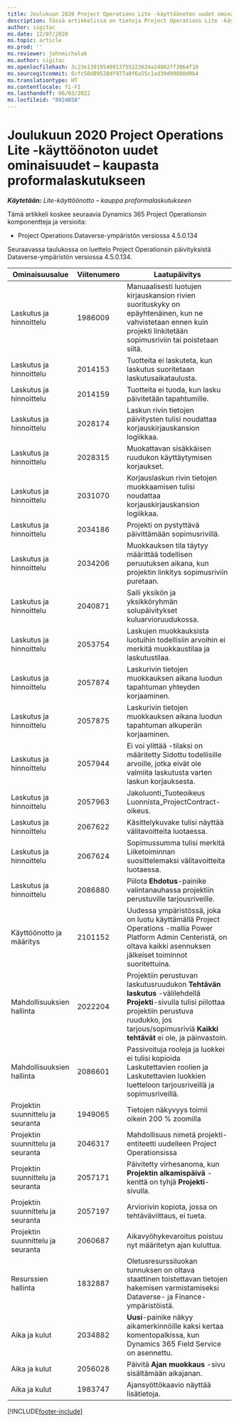 ```yaml
---
title: Joulukuun 2020 Project Operations Lite -käyttöönoton uudet ominaisuudet – kaupasta proformalaskutukseen
description: Tässä artikkelissa on tietoja Project Operations Lite -käyttöönoton – kaupasta proformalaskutukseen joulukuun 2020 version päivityksessä olevista laatupäivityksistä.
author: sigitac
ms.date: 12/07/2020
ms.topic: article
ms.prod: ''
ms.reviewer: johnmichalak
ms.author: sigitac
ms.openlocfilehash: 3c23e13919540913755223634a24802ff3064f10
ms.sourcegitcommit: 6cfc50d89528df977a8f6a55c1ad39d99800d9b4
ms.translationtype: HT
ms.contentlocale: fi-FI
ms.lasthandoff: 06/03/2022
ms.locfileid: "8924058"
---
```

# <a name="whats-new-december-2020---project-operations-lite-deployment---deal-to-proforma-invoicing"></a>Joulukuun 2020 Project Operations Lite -käyttöönoton uudet ominaisuudet – kaupasta proformalaskutukseen

_**Käytetään:** Lite-käyttöönotto – kauppa proformalaskutukseen_

Tämä artikkeli koskee seuraavia Dynamics 365 Project Operationsin komponentteja ja versioita:

  - Project Operations Dataverse-ympäristön versiossa 4.5.0.134 

Seuraavassa taulukossa on luettelo Project Operationsin päivityksistä Dataverse-ympäristön versiossa 4.5.0.134.

| **Ominaisuusalue** | **Viitenumero** | **Laatupäivitys** |
| --- | --- | --- |
| Laskutus ja hinnoittelu | 1986009 | Manuaalisesti luotujen kirjauskansion rivien suorituskyky on epäyhtenäinen, kun ne vahvistetaan ennen kuin projekti linkitetään sopimusriviin tai poistetaan siitä. |
| Laskutus ja hinnoittelu | 2014153 | Tuotteita ei laskuteta, kun laskutus suoritetaan laskutusaikataulusta. |
| Laskutus ja hinnoittelu | 2014159 | Tuotteita ei tuoda, kun lasku päivitetään tapahtumille. |
| Laskutus ja hinnoittelu | 2028174 | Laskun rivin tietojen päivitysten tulisi noudattaa korjauskirjauskansion logiikkaa. |
| Laskutus ja hinnoittelu | 2028315 | Muokattavan sisäkkäisen ruudukon käyttäytymisen korjaukset. |
| Laskutus ja hinnoittelu | 2031070 | Korjauslaskun rivin tietojen muokkaamisen tulisi noudattaa korjauskirjauskansion logiikkaa. |
| Laskutus ja hinnoittelu | 2034186 | Projekti on pystyttävä päivittämään sopimusrivillä. |
| Laskutus ja hinnoittelu | 2034206 | Muokkauksen tila täytyy määrittää todellisen peruutuksen aikana, kun projektin linkitys sopimusriviin puretaan. |
| Laskutus ja hinnoittelu | 2040871 | Salli yksikön ja yksikköryhmän solupäivitykset kuluarvioruudukossa. |
| Laskutus ja hinnoittelu | 2053754 | Laskujen muokkauksista luotuihin todellisiin arvoihin ei merkitä muokkaustilaa ja laskutustilaa. |
| Laskutus ja hinnoittelu | 2057874 | Laskurivin tietojen muokkauksen aikana luodun tapahtuman yhteyden korjaaminen. |
| Laskutus ja hinnoittelu | 2057875 | Laskurivin tietojen muokkauksen aikana luodun tapahtuman alkuperän korjaaminen. |
| Laskutus ja hinnoittelu | 2057944 | Ei voi ylittää -tilaksi on määritetty Sidottu todellisille arvoille, jotka eivät ole valmiita laskutusta varten laskun korjauksesta. |
| Laskutus ja hinnoittelu | 2057963 | Jakoluonti\_Tuoteoikeus Luonnista\_ProjectContract-oikeus. |
| Laskutus ja hinnoittelu | 2067622 | Käsittelykuvake tulisi näyttää välitavoitteita luotaessa. |
| Laskutus ja hinnoittelu | 2067624 | Sopimussumma tulisi merkitä Liiketoiminnan suosittelemaksi välitavoitteita luotaessa. |
| Laskutus ja hinnoittelu | 2086880 | Piilota **Ehdotus**-painike valintanauhassa projektiin perustuville tarjousriveille. |
| Käyttöönotto ja määritys | 2101152 | Uudessa ympäristössä, joka on luotu käyttämällä Project Operations -mallia Power Platform Admin Centeristä, on oltava kaikki asennuksen jälkeiset toiminnot suoritettuina. |
|   Mahdollisuuksien hallinta | 2022204 | Projektiin perustuvan laskutusruudukon **Tehtävän laskutus** -välilehdellä **Projekti**-sivulla tulisi piilottaa projektiin perustuva ruudukko, jos tarjous/sopimusriviä **Kaikki tehtävät** ei ole, ja päinvastoin. |
|   Mahdollisuuksien hallinta | 2086601 | Passivoituja rooleja ja luokkei ei tulisi kopioida Laskutettavien roolien ja Laskutettavien luokkien luetteloon tarjousriveillä ja sopimusriveillä. |
| Projektin suunnittelu ja seuranta | 1949065 | Tietojen näkyvyys toimii oikein 200 % zoomilla |
| Projektin suunnittelu ja seuranta | 2046317 | Mahdollisuus nimetä projekti-entiteetti uudelleen Project Operationsissa |
| Projektin suunnittelu ja seuranta | 2057171 | Päivitetty virhesanoma, kun **Projektin alkamispäivä** -kenttä on tyhjä **Projekti**-sivulla. |
| Projektin suunnittelu ja seuranta | 2057197 | Arviorivin kopiota, jossa on tehtäväviittaus, ei tueta. |
| Projektin suunnittelu ja seuranta | 2060687 | Aikavyöhykevaroitus poistuu nyt määritetyn ajan kuluttua. |
| Resurssien hallinta | 1832887 | Oletusresurssiluokan tunnuksen on oltava staattinen toistettavan tietojen hakemisen varmistamiseksi Dataverse- ja Finance-ympäristöistä. |
| Aika ja kulut | 2034882 | **Uusi**-painike näkyy aikamerkinnöille kaksi kertaa komentopalkissa, kun Dynamics 365 Field Service on asennettu. |
| Aika ja kulut | 2056028 | Päivitä **Ajan muokkaus** -sivu sisältämään aikajanan. |
| Aika ja kulut | 1983747 | Ajansyöttökaavio näyttää lisätietoja. |


[!INCLUDE[footer-include](../../includes/footer-banner.md)]
